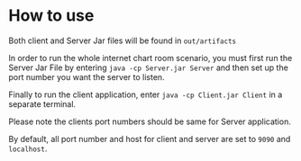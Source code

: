 


# How to use

Both client and Server Jar files will be found in `out/artifacts`  

In order to run the whole internet chart room scenario, you must first run the Server Jar File by entering `java -cp Server.jar Server` and then set up the port number you want the server to listen. 

Finally to run the client application, enter  `java -cp Client.jar Client` in a separate terminal.

Please note the clients port numbers should be same for Server application. 

By default, all port number and host for client and server are set to `9090` and `localhost`.



   
